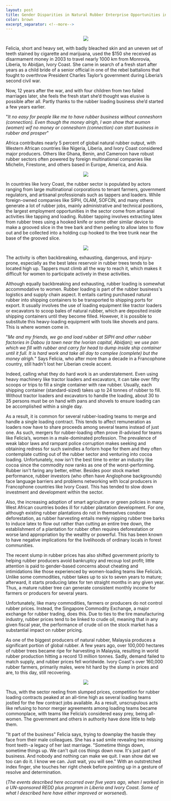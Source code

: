 ```yaml
---
layout: post
title: Gender Disparities in Natural Rubber Enterprise Opportunities in a Tropical Forest Economy
color: brown
excerpt_separator: <!--more-->
---
```


<p align="center" width = "800" height = "300" alt = "Manual rubber loading using bare hands a common practice in West Africa | image courtesy of Google"><img src = "/assets/img/pexels/loading.jpeg" /></p>

Felicia, short and heavy set, with badly bleached skin and an uneven set of teeth stained by cigarette and marijuana, used the $150 she received as disarmament money in 2003 to travel nearly 1000 km from Monrovia, Liberia, to Abidjan, Ivory Coast. <!--more--> She came in search of a fresh start after years as a child bride of a senior official in one of the rebel battalions that fought to overthrow President Charles Taylor’s government during Liberia’s second civil war.

Now, 12 years after the war, and with four children from two failed marriages later, she feels the fresh start she’d thought was elusive is possible after all. Partly thanks to the rubber loading business she’d started a few years earlier.

"*It no easy for people like me to have rubber business without conneshorn (connection). Even though the money alrigh, I wan show that wumon (women) wif no money or conneshorn (connection) can start business in rubber and prosper*"

Africa contributes nearly 5 percent of global natural rubber output, with Western African countries like Nigeria, Liberia, and Ivory Coast considered major producers. Others like Ghana, Benin, and Cameroon have robust rubber sectors often powered by foreign multinational companies like Michelin, Firestone, and others based in Europe, America, and Asia.

<p align="center" width = "400" height = "200" alt = "Major rubber producing countries in 2014 | WorldAtlas.com"><img src = "/assets/img/pexels/rubber_producers.png" /></p>

In countries like Ivory Coast, the rubber sector is populated by actors ranging from large multinational corporations to tenant farmers, government regulators, and artisanal professionals such as tappers and loaders. While foreign-owned companies like SIPH, OLAM, SOFCIN, and many others generate a lot of rubber jobs, mainly administrative and technical positions, the largest employment opportunities in the sector come from artisanal activities like tapping and loading. Rubber tapping involves extracting latex from rubber trees using a hooked knife or some other similar device to make a grooved slice in the tree bark and then peeling to allow latex to flow out and be collected into a holding cup hooked to the tree trunk near the base of the grooved slice.

<p align="center" width = "800" height = "300" alt = "Extracting rubber latex | courtesy of google"><img src = "/assets/img/pexels/tapper.jpeg" /></p>


The activity is often backbreaking, exhausting, dangerous, and injury-prone, especially as the best latex reservoir in rubber trees tends to be located high up. Tappers must climb all the way to reach it, which makes it difficult for women to participate actively in these activities.

Although equally backbreaking and exhausting, rubber loading is somewhat accommodative to women. Rubber loading is part of the rubber business's logistics and supply chain aspect. It entails carting purchased natural rubber into shipping containers to be transported to shipping ports for export. It usually involves the use of loading equipment like tractor loaders or excavators to scoop bales of natural rubber, which are deposited inside shipping containers until they become filled. However, it is possible to substitute this heavy-loading equipment with tools like shovels and pans. This is where women come in.

"*Me and my friends, we go and load rubber at SIPH and other rubber factories in Dabou (a town near the Ivorian capital, Abidjan); we use pan which we fill with rubber and carry for head to dump inside ship container until it full. It is hard work and take all day to complee (complete) but the money alrigh.*" Says Felicia, who after more than a decade in a Francophone country, still hadn't lost her Liberian creole accent.

Indeed, calling what they do hard work is an understatement. Even using heavy machinery like tractor loaders and excavators, it can take over fifty scoops or trips to fill a single container with raw rubber. Usually, each shipping container (standard-sized) takes up to 24 tonnes of rubber to fill. Without tractor loaders and excavators to handle the loading, about 30 to 35 persons must be on hand with pans and shovels to ensure loading can be accomplished within a single day.

As a result, it is common for several rubber-loading teams to merge and handle a single loading contract. This tends to affect remuneration as loaders now have to share proceeds among several teams instead of just one. As such, mergers for rubber-loading often prove ill-advised for teams like Felicia’s, women in a male-dominated profession. The prevalence of weak labor laws and rampant police corruption makes seeking and obtaining redress for such swindles a forlorn hope for them and they often contemplate cutting out of the rubber sector and venturing into cocoa loading. Unfortunately, now isn't the best time to enter an industry like cocoa since the commodity now ranks as one of the worst-performing. Rubber isn't faring any better, either. Besides poor stock market performance, rubber investors (who often have Anglophone backgrounds) face language barriers and problems networking with local producers in Francophone countries like Ivory Coast. This has tended to slow down investment and development within the sector.

Also, the increasing adoption of smart agriculture or green policies in many West African countries bodes ill for rubber plantation development. For one, although existing rubber plantations do not in themselves condone deforestation, as rubber harvesting entails merely nipping rubber tree barks to induce latex to flow out rather than cutting an entire tree down, the establishment of a plantation for rubber often requires deforestation or worse land appropriation by the wealthy or powerful. This has been known to have negative implications for the livelihoods of ordinary locals in forest communities.

The recent slump in rubber prices has also shifted government priority to helping rubber producers avoid bankruptcy and recoup lost profit; little attention is paid to gender-based concerns about cheating and intimidations like those experienced by women-loading teams like Felicia’s. Unlike some commodities, rubber takes up to six to seven years to mature; afterward, it starts producing latex for ten straight months in any given year. Thus, a mature rubber tree can generate consistent monthly income for farmers or producers for several years.

Unfortunately, like many commodities, farmers or producers do not control rubber prices. Instead, the Singapore Commodity Exchange, a major exchange for rubber trading, does this. Due to ties to the tire manufacturing industry, rubber prices tend to be linked to crude oil, meaning that in any given fiscal year, the performance of crude oil on the stock market has a substantial impact on rubber pricing.

As one of the biggest producers of natural rubber, Malaysia produces a significant portion of global rubber. A few years ago, over 100,000 hectares of rubber trees became ripe for harvesting in Malaysia, resulting in world rubber production hitting a record 13 million tonnes. Sadly, demand failed to match supply, and rubber prices fell worldwide. Ivory Coast's over 160,000 rubber farmers, primarily males, were hit hard by the slump in prices and are, to this day, still recovering.

<p align="center" width = "800" height = "300" alt = "Uncertain stockmarket trends affects ruber trade in africa | Google"><img src = "/assets/img/pexels/stockmarket.png" /></p>

Thus, with the sector reeling from slumped prices, competition for rubber loading contracts peaked at an all-time high as several loading teams jostled for the few contract jobs available. As a result, unscrupulous acts like refusing to honor merger agreements among loading teams became commonplace, with teams like Felicia’s considered easy prey, being all-women. The government and others in authority have done little to help them.

"It part of the business" Felicia says, trying to downplay the hassle they face from their male colleagues. She has a sad smile revealing two missing front teeth - a legacy of her last marriage. "Sometime things down, sometime things up. We can't quit cos things down now. It's just part of business. And nobody and nothing can make we quit. I wan show dat we too can do it. I know we can. Just wait, you will see." With an outstretched index finger, she touches her right cheek before pointing up in a gesture of resolve and determination.


(*The events described here occurred over five years ago, when I worked in a UN-sponsored REDD plus program in Liberia and Ivory Coast. Some of what I described here have either improved or worsened*).
